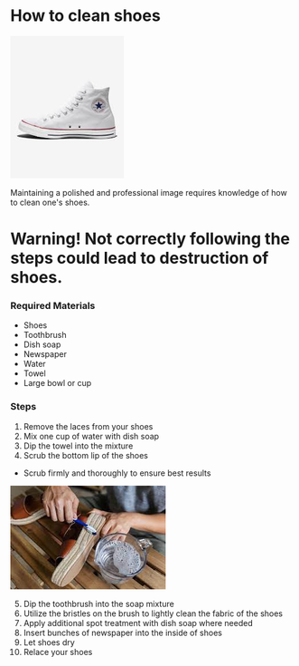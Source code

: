 # How to clean shoes

![shoe](shoe.jpeg)

Maintaining a polished and professional image requires knowledge of how to clean one's shoes.

# Warning! Not correctly following the steps could lead to destruction of shoes.
### Required Materials

- Shoes
- Toothbrush
- Dish soap
- Newspaper
- Water
- Towel
- Large bowl or cup

### Steps
1. Remove the laces from your shoes
2. Mix one cup of water with dish soap
3. Dip the towel into the mixture 
4. Scrub the bottom lip of the shoes

 - Scrub firmly and thoroughly to ensure best results

![clean](clean.jpeg)

5. Dip the toothbrush into the soap mixture
6. Utilize the bristles on the brush to lightly clean the fabric of the shoes
7. Apply additional spot treatment with dish soap where needed
8. Insert bunches of newspaper into the inside of shoes
9. Let shoes dry
10. Relace your shoes
